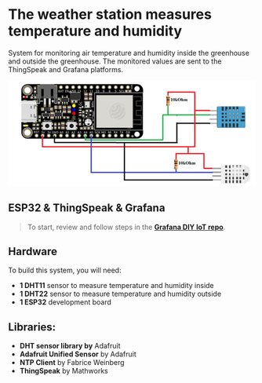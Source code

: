 # The weather station measures temperature and humidity

System for monitoring air temperature and humidity inside the greenhouse and outside the greenhouse. The monitored values are sent to the ThingSpeak and Grafana platforms.

![Image](image/schemat.jpg?raw=true)

## ESP32 & ThingSpeak & Grafana
> To start, review and follow steps in the **[Grafana DIY IoT repo](https://github.com/grafana/diy-iot)**.

## Hardware

To build this system, you will need:
- **1 DHT11** sensor to measure temperature and humidity inside
- **1 DHT22** sensor to measure temperature and humidity outside
- **1 ESP32** development board

## Libraries:

- **DHT sensor library by** Adafruit
- **Adafruit Unified Sensor** by Adafruit
- **NTP Client** by Fabrice Weinberg
- **ThingSpeak** by Mathworks
